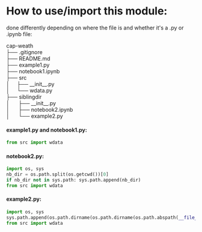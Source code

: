 # How to use/import this module:
done differently depending on where the file is and whether it's a .py or .ipynb file:

cap-weath <br>
  ├── .gitignore <br>
  ├── README.md <br>
  ├── example1.py <br>
  ├── notebook1.ipynb <br>
  ├── src <br>
  │ &nbsp;&nbsp;&nbsp;&nbsp;├── \_\_init__.py <br>
  │ &nbsp;&nbsp;&nbsp;&nbsp;└── wdata.py <br>
  ├── siblingdir <br>
  │ &nbsp;&nbsp;&nbsp;&nbsp; ├── \_\_init__.py <br>
  │ &nbsp;&nbsp;&nbsp;&nbsp; ├── notebook2.ipynb <br>
  │ &nbsp;&nbsp;&nbsp;&nbsp; └── example2.py <br>


#### example1.py and notebook1.py:
```python
from src import wdata
```

#### notebook2.py:
```python
import os, sys
nb_dir = os.path.split(os.getcwd())[0]
if nb_dir not in sys.path: sys.path.append(nb_dir)
from src import wdata
```

#### example2.py:
```python
import os, sys
sys.path.append(os.path.dirname(os.path.dirname(os.path.abspath(__file__))))
from src import wdata
```
